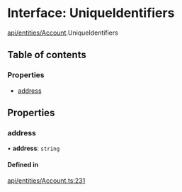 # Interface: UniqueIdentifiers

[api/entities/Account](../wiki/api.entities.Account).UniqueIdentifiers

## Table of contents

### Properties

- [address](../wiki/api.entities.Account.UniqueIdentifiers#address)

## Properties

### address

• **address**: `string`

#### Defined in

[api/entities/Account.ts:231](https://github.com/PolymathNetwork/polymesh-sdk/blob/299ce247/src/api/entities/Account.ts#L231)
